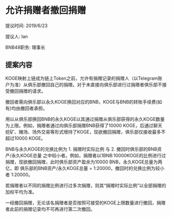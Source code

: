 # 允许捐赠者撤回捐赠
提议时间: 2019/6/23

提议人: Ian

BNB48职务: 理事长

## 提案内容
KOGE映射上链成为链上Token之前，允许有捐赠记录的捐赠人（以Telegram账户为准）从俱乐部撤回自己的捐赠。对于未直接向俱乐部进行过捐赠者俱乐部不接受撤回捐赠的请求。

撤回者需向俱乐部以永久KOGE换回对应的BNB，KOGE与BNB的转账手续费(如有)均由撤回者承担。

用以从俱乐部换回BNB的永久KOGE以其通过捐赠从俱乐部获得的永久KOGE数量为上限。例如，捐赠者通过向俱乐部捐赠BNB获得了10000 KOGE，后通过聊天挖矿、赌场、场外交易等形式增持了KOGE，现欲撤回捐赠，俱乐部仅接收最多不超过10000 KOGE。

BNB与永久KOGE的兑换比例为 1. 捐赠时实际比例 与 2. 撤回时俱乐部的BNB资产/永久KOGE总量 之中较小者。例如，捐赠者以1BNB:10000KOGE的比例进行过捐赠，现欲撤回捐赠，此时俱乐部资产盈余为10000 BNB，永久KOGE总量为两亿，即 俱乐部的BNB资产/永久KOGE总量 = 1:20000，撤回时的兑换比例为较小者 1:20000。

若捐赠者以不同的捐赠比例进行过多次捐赠，则其“捐赠时实际比例”以全部捐赠的加权平均为准。

一经撤回捐赠，无论该名捐赠者是否按照可接受的KOGE上限数量进行撤回，捐赠者此前的捐赠记录均不可再进行第二次撤回。

